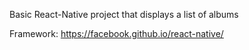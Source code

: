 Basic React-Native project that displays a list of albums

Framework: https://facebook.github.io/react-native/